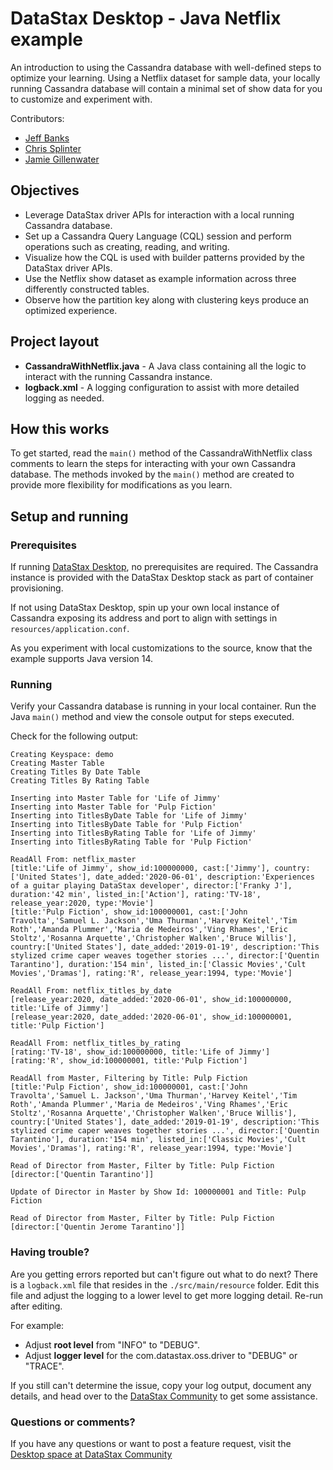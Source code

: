 # DataStax Desktop - Java Netflix example
An introduction to using the Cassandra database with well-defined steps to optimize your learning.  Using a Netflix dataset for sample data, your locally running Cassandra database will contain a minimal set of 
show data for you to customize and experiment with.

Contributors: 

* [Jeff Banks](https://github.com/jeffbanks)
* [Chris Splinter](https://github.com/csplinter)
* [Jamie Gillenwater](https://github.com/jgillenwater)
 
## Objectives
* Leverage DataStax driver APIs for interaction with a local running Cassandra database.
* Set up a Cassandra Query Language (CQL) session and perform operations such as creating, reading, and writing.
* Visualize how the CQL is used with builder patterns provided by the DataStax driver APIs.
* Use the Netflix show dataset as example information across three differently constructed tables.
* Observe how the partition key along with clustering keys produce an optimized experience.
  
## Project layout
* **CassandraWithNetflix.java** - A Java class containing all the logic to interact with the running Cassandra instance.
* **logback.xml** - A logging configuration to assist with more detailed logging as needed.

## How this works
To get started, read the `main()` method of the CassandraWithNetflix class comments to learn 
the steps for interacting with your own Cassandra database. The methods invoked by the `main()` method are created to provide
more flexibility for modifications as you learn.

## Setup and running

### Prerequisites
If running [DataStax Desktop](https://www.datastax.com/blog/2020/05/learn-cassandra-datastax-desktop), no prerequisites are required. The Cassandra instance is provided with the DataStax 
Desktop stack as part of container provisioning.

If not using DataStax Desktop, spin up your own local instance of Cassandra exposing its address and 
port to align with settings in `resources/application.conf`.  

As you experiment with local customizations to the source, know that the example supports Java version 14. 

### Running
Verify your Cassandra database is running in your local container. Run the Java `main()` method 
and view the console output for steps executed.

Check for the following output:
```
Creating Keyspace: demo
Creating Master Table
Creating Titles By Date Table
Creating Titles By Rating Table

Inserting into Master Table for 'Life of Jimmy' 
Inserting into Master Table for 'Pulp Fiction' 
Inserting into TitlesByDate Table for 'Life of Jimmy' 
Inserting into TitlesByDate Table for 'Pulp Fiction' 
Inserting into TitlesByRating Table for 'Life of Jimmy' 
Inserting into TitlesByRating Table for 'Pulp Fiction' 

ReadAll From: netflix_master
[title:'Life of Jimmy', show_id:100000000, cast:['Jimmy'], country:['United States'], date_added:'2020-06-01', description:'Experiences of a guitar playing DataStax developer', director:['Franky J'], duration:'42 min', listed_in:['Action'], rating:'TV-18', release_year:2020, type:'Movie']
[title:'Pulp Fiction', show_id:100000001, cast:['John Travolta','Samuel L. Jackson','Uma Thurman','Harvey Keitel','Tim Roth','Amanda Plummer','Maria de Medeiros','Ving Rhames','Eric Stoltz','Rosanna Arquette','Christopher Walken','Bruce Willis'], country:['United States'], date_added:'2019-01-19', description:'This stylized crime caper weaves together stories ...', director:['Quentin Tarantino'], duration:'154 min', listed_in:['Classic Movies','Cult Movies','Dramas'], rating:'R', release_year:1994, type:'Movie']

ReadAll From: netflix_titles_by_date
[release_year:2020, date_added:'2020-06-01', show_id:100000000, title:'Life of Jimmy']
[release_year:2020, date_added:'2020-06-01', show_id:100000001, title:'Pulp Fiction']

ReadAll From: netflix_titles_by_rating
[rating:'TV-18', show_id:100000000, title:'Life of Jimmy']
[rating:'R', show_id:100000001, title:'Pulp Fiction']

ReadAll from Master, Filtering by Title: Pulp Fiction
[title:'Pulp Fiction', show_id:100000001, cast:['John Travolta','Samuel L. Jackson','Uma Thurman','Harvey Keitel','Tim Roth','Amanda Plummer','Maria de Medeiros','Ving Rhames','Eric Stoltz','Rosanna Arquette','Christopher Walken','Bruce Willis'], country:['United States'], date_added:'2019-01-19', description:'This stylized crime caper weaves together stories ...', director:['Quentin Tarantino'], duration:'154 min', listed_in:['Classic Movies','Cult Movies','Dramas'], rating:'R', release_year:1994, type:'Movie']

Read of Director from Master, Filter by Title: Pulp Fiction
[director:['Quentin Tarantino']]

Update of Director in Master by Show Id: 100000001 and Title: Pulp Fiction

Read of Director from Master, Filter by Title: Pulp Fiction
[director:['Quentin Jerome Tarantino']]
```

### Having trouble?
Are you getting errors reported but can't figure out what to do next?  There is a `logback.xml` file that resides
in the `./src/main/resource` folder.  Edit this file and adjust the logging to a lower level to get more logging detail.  Re-run after editing.

For example:
- Adjust **root level** from "INFO" to "DEBUG".
- Adjust **logger level** for the com.datastax.oss.driver to "DEBUG" or "TRACE".

If you still can't determine the issue, copy your log output, document any details, and head 
over to the [DataStax Community](https://community.datastax.com/spaces/131/datastax-desktop.html) to get some assistance.


### Questions or comments?
If you have any questions or want to post a feature request, visit the [Desktop space at DataStax Community](https://community.datastax.com/spaces/131/datastax-desktop.html) 


